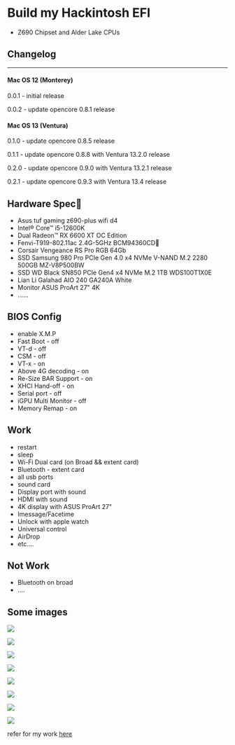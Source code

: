 # Build my Hackintosh EFI
- Z690 Chipset and Alder Lake CPUs

## Changelog

-----
#### Mac OS 12 (Monterey)

0.0.1 - initial release

0.0.2 - update opencore 0.8.1 release

#### Mac OS 13 (Ventura)

0.1.0 - update opencore 0.8.5 release


0.1.1 - update opencore 0.8.8 with Ventura 13.2.0 release


0.2.0 - update opencore 0.9.0 with Ventura 13.2.1 release

0.2.1 - update opencore 0.9.3 with Ventura 13.4 release


## Hardware Spec
- Asus tuf gaming z690-plus wifi d4
- Intel® Core™ i5-12600K
- Dual Radeon™ RX 6600 XT OC Edition
- Fenvi-T919-802.11ac 2.4G-5GHz BCM94360CD
- Corsair Vengeance RS Pro RGB 64Gb
- SSD Samsung 980 Pro PCIe Gen 4.0 x4 NVMe V-NAND M.2 2280 500GB MZ-V8P500BW
- SSD WD Black SN850 PCIe Gen4 x4 NVMe M.2 1TB WDS100T1X0E
- Lian Li Galahad AIO 240 GA240A White
- Monitor ASUS ProArt 27" 4K
- ......

## BIOS Config
 - enable X.M.P
 - Fast Boot - off
 - VT-d - off
 - CSM - off
 - VT-x - on
 - Above 4G decoding - on
 - Re-Size BAR Support - on
 - XHCI Hand-off - on
 - Serial port - off
 - iGPU Multi Monitor - off
 - Memory Remap - on
 
## Work
- restart
- sleep
- Wi-Fi Dual card (on Broad && extent card)
- Bluetooth - extent card
- all usb ports
- sound card
- Display port with sound
- HDMI with sound
- 4K display with ASUS ProArt 27"
- Imessage/Facetime
- Unlock with apple watch
- Universal control 
- AirDrop
- etc....
## Not Work 
- Bluetooth on broad
- ....

## Some images
![](img/opencore.png)

![](img/about.png)

![](img/vga.png)

![](img/ram.png)

![](img/sata.png)

![](img/usb.png)

![](img/usb2.png)

![](img/wifi.png)


refer for my work [here](https://www.reddit.com/r/hackintosh/comments/sp1zgv/opencore_alder_lake_12thgen_intel_hackintosh/)

